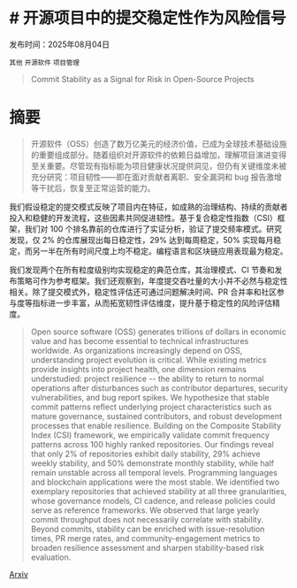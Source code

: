 # # 开源项目中的提交稳定性作为风险信号

发布时间：2025年08月04日

`其他` `开源软件` `项目管理`

> Commit Stability as a Signal for Risk in Open-Source Projects

# 摘要

> 开源软件（OSS）创造了数万亿美元的经济价值，已成为全球技术基础设施的重要组成部分。随着组织对开源软件的依赖日益增加，理解项目演进变得至关重要。尽管现有指标能为项目健康状况提供洞见，但仍有关键维度未被充分研究：项目韧性——即在面对贡献者离职、安全漏洞和 bug 报告激增等干扰后，恢复至正常运营的能力。

我们假设稳定的提交模式反映了项目内在特征，如成熟的治理结构、持续的贡献者投入和稳健的开发流程，这些因素共同促进韧性。基于复合稳定性指数（CSI）框架，我们对 100 个排名靠前的仓库进行了实证分析，验证了提交频率模式。研究发现，仅 2% 的仓库展现出每日稳定性，29% 达到每周稳定，50% 实现每月稳定，而另一半在所有时间尺度上均不稳定。编程语言和区块链应用表现最为稳定。

我们发现两个在所有粒度级别均实现稳定的典范仓库，其治理模式、CI 节奏和发布策略可作为参考框架。我们还观察到，年度提交吞吐量的大小并不必然与稳定性相关。除了提交模式外，稳定性评估还可通过问题解决时间、PR 合并率和社区参与度等指标进一步丰富，从而拓宽韧性评估维度，提升基于稳定性的风险评估精度。

> Open source software (OSS) generates trillions of dollars in economic value and has become essential to technical infrastructures worldwide. As organizations increasingly depend on OSS, understanding project evolution is critical. While existing metrics provide insights into project health, one dimension remains understudied: project resilience -- the ability to return to normal operations after disturbances such as contributor departures, security vulnerabilities, and bug report spikes. We hypothesize that stable commit patterns reflect underlying project characteristics such as mature governance, sustained contributors, and robust development processes that enable resilience. Building on the Composite Stability Index (CSI) framework, we empirically validate commit frequency patterns across 100 highly ranked repositories. Our findings reveal that only 2\% of repositories exhibit daily stability, 29\% achieve weekly stability, and 50\% demonstrate monthly stability, while half remain unstable across all temporal levels. Programming languages and blockchain applications were the most stable. We identified two exemplary repositories that achieved stability at all three granularities, whose governance models, CI cadence, and release policies could serve as reference frameworks. We observed that large yearly commit throughput does not necessarily correlate with stability. Beyond commits, stability can be enriched with issue-resolution times, PR merge rates, and community-engagement metrics to broaden resilience assessment and sharpen stability-based risk evaluation.

[Arxiv](https://arxiv.org/abs/2508.02487)